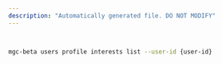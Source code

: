 ```yaml
---
description: "Automatically generated file. DO NOT MODIFY"
---
```


```bash


mgc-beta users profile interests list --user-id {user-id}

```